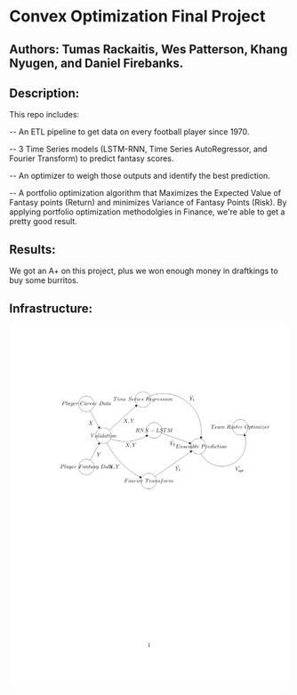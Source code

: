 # Convex Optimization Final Project
## Authors: Tumas Rackaitis, Wes Patterson, Khang Nyugen, and Daniel Firebanks.
## Description: 
This repo includes:

-- An ETL pipeline to get data on every football player since 1970.

-- 3 Time Series models (LSTM-RNN, Time Series AutoRegressor, and Fourier Transform) to predict fantasy scores.

-- An optimizer to weigh those outputs and identify the best prediction. 

-- A portfolio optimization algorithm that Maximizes the Expected Value of Fantasy points (Return) and minimizes Variance of Fantasy Points (Risk). By applying portfolio optimization methodolgies in Finance, we're able to get a pretty good result.

## Results:
We got an A+ on this project, plus we won enough money in draftkings to buy some burritos.

## Infrastructure:
![](infra.png)
